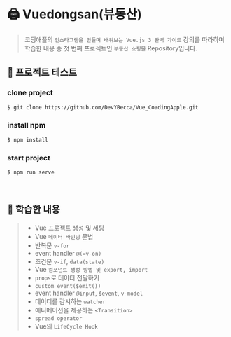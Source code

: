 # 🖨 Vuedongsan(뷰동산)

> 코딩애플의 `인스타그램을 만들며 배워보는 Vue.js 3 완벽 가이드` 강의를 따라하며 학습한 내용 중 첫 번째 프로젝트인 `부동산 쇼핑몰` Repository입니다.

## 📌 프로젝트 테스트

### clone project

```bash
$ git clone https://github.com/DevYBecca/Vue_CoadingApple.git
```

### install npm

```bash
$ npm install
```

### start project

```bash
$ npm run serve
```

<br />

## 📌 학습한 내용

> - Vue 프로젝트 생성 및 세팅<br />
> - Vue `데이터 바인딩` 문법<br />
> - 반복문 `v-for`<br />
> - event handler `@(=v-on)`<br />
> - 조건문 `v-if`, `data(state)`<br />
> - Vue `컴포넌트 생성 방법 및 export, import`<br />
> - `props`로 데이터 전달하기<br />
> - `custom event($emit())`<br />
> - event handler `@input`, `$event`, `v-model`<br />
> - 데이터를 감시하는 `watcher`<br />
> - 애니메이션을 제공하는 `<Transition>`<br />
> - `spread operator`<br />
> - Vue의 `LifeCycle Hook`<br />

<br />
